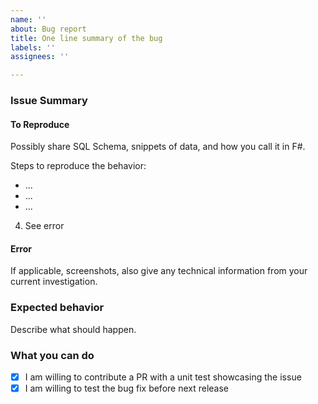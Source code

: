 ```yaml
---
name: ''
about: Bug report
title: One line summary of the bug
labels: ''
assignees: ''

---
```


### Issue Summary 


#### To Reproduce

Possibly share SQL Schema, snippets of data, and how you call it in F#.

Steps to reproduce the behavior:
* ...
* ...
* ...
4. See error

#### Error

If applicable, screenshots, also give any technical information from your current investigation.

### Expected behavior

Describe what should happen.

### What you can do

* [x] I am willing to contribute a PR with a unit test showcasing the issue
* [x] I am willing to test the bug fix before next release
